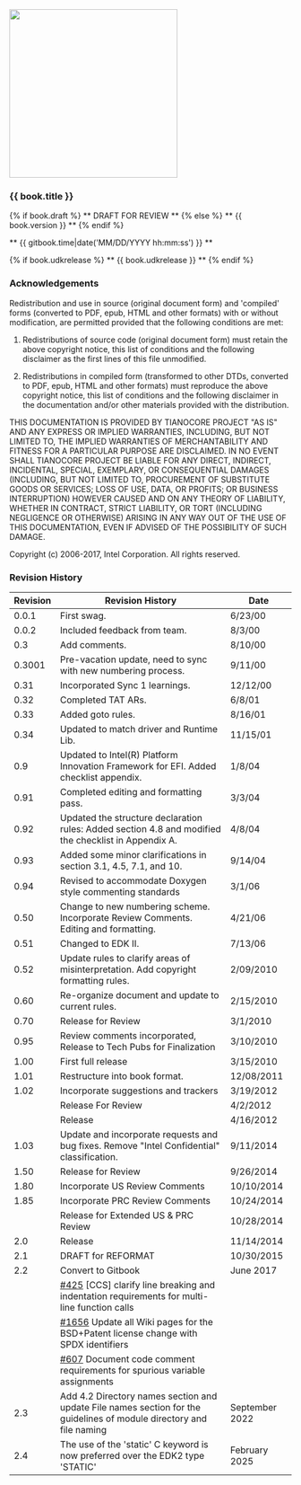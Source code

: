 <!--- @file
  README.md for EDK II C Coding Standards Specification

  Copyright (c) 2006-2017, Intel Corporation. All rights reserved.<BR>

  Redistribution and use in source (original document form) and 'compiled'
  forms (converted to PDF, epub, HTML and other formats) with or without
  modification, are permitted provided that the following conditions are met:

  1) Redistributions of source code (original document form) must retain the
     above copyright notice, this list of conditions and the following
     disclaimer as the first lines of this file unmodified.

  2) Redistributions in compiled form (transformed to other DTDs, converted to
     PDF, epub, HTML and other formats) must reproduce the above copyright
     notice, this list of conditions and the following disclaimer in the
     documentation and/or other materials provided with the distribution.

  THIS DOCUMENTATION IS PROVIDED BY TIANOCORE PROJECT "AS IS" AND ANY EXPRESS OR
  IMPLIED WARRANTIES, INCLUDING, BUT NOT LIMITED TO, THE IMPLIED WARRANTIES OF
  MERCHANTABILITY AND FITNESS FOR A PARTICULAR PURPOSE ARE DISCLAIMED. IN NO
  EVENT SHALL TIANOCORE PROJECT  BE LIABLE FOR ANY DIRECT, INDIRECT, INCIDENTAL,
  SPECIAL, EXEMPLARY, OR CONSEQUENTIAL DAMAGES (INCLUDING, BUT NOT LIMITED TO,
  PROCUREMENT OF SUBSTITUTE GOODS OR SERVICES; LOSS OF USE, DATA, OR PROFITS;
  OR BUSINESS INTERRUPTION) HOWEVER CAUSED AND ON ANY THEORY OF LIABILITY,
  WHETHER IN CONTRACT, STRICT LIABILITY, OR TORT (INCLUDING NEGLIGENCE OR
  OTHERWISE) ARISING IN ANY WAY OUT OF THE USE OF THIS DOCUMENTATION, EVEN IF
  ADVISED OF THE POSSIBILITY OF SUCH DAMAGE.

-->

<img src="media/TianocoreTitlePageLogo.jpg" width="300" />

### {{ book.title }}

{% if book.draft %}
** DRAFT FOR REVIEW **
{% else %}
** {{ book.version }} **
{% endif %}

** {{ gitbook.time|date('MM/DD/YYYY hh:mm:ss') }} **

{% if book.udkrelease %}
** {{ book.udkrelease }} **
{% endif %}


### Acknowledgements

Redistribution and use in source (original document form) and 'compiled'
forms (converted to PDF, epub, HTML and other formats) with or without
modification, are permitted provided that the following conditions are met:

1. Redistributions of source code (original document form) must retain the
   above copyright notice, this list of conditions and the following
   disclaimer as the first lines of this file unmodified.

2. Redistributions in compiled form (transformed to other DTDs, converted to
   PDF, epub, HTML and other formats) must reproduce the above copyright
   notice, this list of conditions and the following disclaimer in the
   documentation and/or other materials provided with the distribution.

THIS DOCUMENTATION IS PROVIDED BY TIANOCORE PROJECT "AS IS" AND ANY EXPRESS OR
IMPLIED WARRANTIES, INCLUDING, BUT NOT LIMITED TO, THE IMPLIED WARRANTIES OF
MERCHANTABILITY AND FITNESS FOR A PARTICULAR PURPOSE ARE DISCLAIMED. IN NO
EVENT SHALL TIANOCORE PROJECT  BE LIABLE FOR ANY DIRECT, INDIRECT, INCIDENTAL,
SPECIAL, EXEMPLARY, OR CONSEQUENTIAL DAMAGES (INCLUDING, BUT NOT LIMITED TO,
PROCUREMENT OF SUBSTITUTE GOODS OR SERVICES; LOSS OF USE, DATA, OR PROFITS;
OR BUSINESS INTERRUPTION) HOWEVER CAUSED AND ON ANY THEORY OF LIABILITY,
WHETHER IN CONTRACT, STRICT LIABILITY, OR TORT (INCLUDING NEGLIGENCE OR
OTHERWISE) ARISING IN ANY WAY OUT OF THE USE OF THIS DOCUMENTATION, EVEN IF
ADVISED OF THE POSSIBILITY OF SUCH DAMAGE.

Copyright (c) 2006-2017, Intel Corporation. All rights reserved.


### Revision History

| Revision | Revision History                                                                                                                                  | Date       |
| -------- | ------------------------------------------------------------------------------------------------------------------------------------------------- | ---------- |
| 0.0.1    | First swag.                                                                                                                                       | 6/23/00    |
| 0.0.2    | Included feedback from team.                                                                                                                      | 8/3/00     |
| 0.3      | Add comments.                                                                                                                                     | 8/10/00    |
| 0.3001   | Pre-vacation update, need to sync with new numbering process.                                                                                     | 9/11/00    |
| 0.31     | Incorporated Sync 1 learnings.                                                                                                                    | 12/12/00   |
| 0.32     | Completed TAT ARs.                                                                                                                                | 6/8/01     |
| 0.33     | Added goto rules.                                                                                                                                 | 8/16/01    |
| 0.34     | Updated to match driver and Runtime Lib.                                                                                                          | 11/15/01   |
| 0.9      | Updated to Intel(R) Platform Innovation Framework for EFI. Added checklist appendix.                                                              | 1/8/04     |
| 0.91     | Completed editing and formatting pass.                                                                                                            | 3/3/04     |
| 0.92     | Updated the structure declaration rules: Added section 4.8 and modified the checklist in Appendix A.                                              | 4/8/04     |
| 0.93     | Added some minor clarifications in section 3.1, 4.5, 7.1, and 10.                                                                                 | 9/14/04    |
| 0.94     | Revised to accommodate Doxygen style commenting standards                                                                                         | 3/1/06     |
| 0.50     | Change to new numbering scheme. Incorporate Review Comments. Editing and formatting.                                                              | 4/21/06    |
| 0.51     | Changed to EDK II.                                                                                                                                | 7/13/06    |
| 0.52     | Update rules to clarify areas of misinterpretation. Add copyright formatting rules.                                                               | 2/09/2010  |
| 0.60     | Re-organize document and update to current rules.                                                                                                 | 2/15/2010  |
| 0.70     | Release for Review                                                                                                                                | 3/1/2010   |
| 0.95     | Review comments incorporated, Release to Tech Pubs for Finalization                                                                               | 3/10/2010  |
| 1.00     | First full release                                                                                                                                | 3/15/2010  |
| 1.01     | Restructure into book format.                                                                                                                     | 12/08/2011 |
| 1.02     | Incorporate suggestions and trackers                                                                                                              | 3/19/2012  |
|          | Release For Review                                                                                                                                | 4/2/2012   |
|          | Release                                                                                                                                           | 4/16/2012  |
| 1.03     | Update and incorporate requests and bug fixes. Remove "Intel Confidential" classification.                                                        | 9/11/2014  |
| 1.50     | Release for Review                                                                                                                                | 9/26/2014  |
| 1.80     | Incorporate US Review Comments                                                                                                                    | 10/10/2014 |
| 1.85     | Incorporate PRC Review Comments                                                                                                                   | 10/24/2014 |
|          | Release for Extended US & PRC Review                                                                                                              | 10/28/2014 |
| 2.0      | Release                                                                                                                                           | 11/14/2014 |
| 2.1      | DRAFT for REFORMAT                                                                                                                                | 10/30/2015 |
| 2.2      | Convert to Gitbook                                                                                                                                | June 2017  |
|          | [#425](https://bugzilla.tianocore.org/show_bug.cgi?id=425) [CCS] clarify line breaking and indentation requirements for multi-line function calls |            |
|          | [#1656](https://bugzilla.tianocore.org/show_bug.cgi?id=1656) Update all Wiki pages for the BSD+Patent license change with SPDX identifiers        |            |
|          | [#607](https://bugzilla.tianocore.org/show_bug.cgi?id=607) Document code comment requirements for spurious variable assignments                   |            |
| 2.3      | Add 4.2 Directory names section and update File names section for the guidelines of module directory and file naming                              |September 2022|
| 2.4      | The use of the 'static' C keyword is now preferred over the EDK2 type 'STATIC'                                                                    |February 2025|
